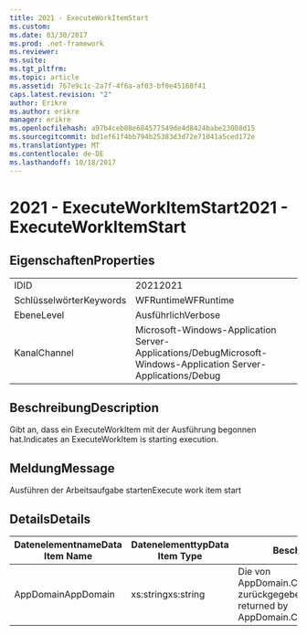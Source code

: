 ```yaml
---
title: 2021 - ExecuteWorkItemStart
ms.custom: 
ms.date: 03/30/2017
ms.prod: .net-framework
ms.reviewer: 
ms.suite: 
ms.tgt_pltfrm: 
ms.topic: article
ms.assetid: 767e9c1c-2a7f-4f6a-af03-bf0e45168f41
caps.latest.revision: "2"
author: Erikre
ms.author: erikre
manager: erikre
ms.openlocfilehash: a97b4ceb08e684577549de4d8424babe23008d15
ms.sourcegitcommit: bd1ef61f4bb794b25383d3d72e71041a5ced172e
ms.translationtype: MT
ms.contentlocale: de-DE
ms.lasthandoff: 10/18/2017
---
```

# <a name="2021---executeworkitemstart"></a><span data-ttu-id="a591b-102">2021 - ExecuteWorkItemStart</span><span class="sxs-lookup"><span data-stu-id="a591b-102">2021 - ExecuteWorkItemStart</span></span>
## <a name="properties"></a><span data-ttu-id="a591b-103">Eigenschaften</span><span class="sxs-lookup"><span data-stu-id="a591b-103">Properties</span></span>  
  
|||  
|-|-|  
|<span data-ttu-id="a591b-104">ID</span><span class="sxs-lookup"><span data-stu-id="a591b-104">ID</span></span>|<span data-ttu-id="a591b-105">2021</span><span class="sxs-lookup"><span data-stu-id="a591b-105">2021</span></span>|  
|<span data-ttu-id="a591b-106">Schlüsselwörter</span><span class="sxs-lookup"><span data-stu-id="a591b-106">Keywords</span></span>|<span data-ttu-id="a591b-107">WFRuntime</span><span class="sxs-lookup"><span data-stu-id="a591b-107">WFRuntime</span></span>|  
|<span data-ttu-id="a591b-108">Ebene</span><span class="sxs-lookup"><span data-stu-id="a591b-108">Level</span></span>|<span data-ttu-id="a591b-109">Ausführlich</span><span class="sxs-lookup"><span data-stu-id="a591b-109">Verbose</span></span>|  
|<span data-ttu-id="a591b-110">Kanal</span><span class="sxs-lookup"><span data-stu-id="a591b-110">Channel</span></span>|<span data-ttu-id="a591b-111">Microsoft-Windows-Application Server-Applications/Debug</span><span class="sxs-lookup"><span data-stu-id="a591b-111">Microsoft-Windows-Application Server-Applications/Debug</span></span>|  
  
## <a name="description"></a><span data-ttu-id="a591b-112">Beschreibung</span><span class="sxs-lookup"><span data-stu-id="a591b-112">Description</span></span>  
 <span data-ttu-id="a591b-113">Gibt an, dass ein ExecuteWorkItem mit der Ausführung begonnen hat.</span><span class="sxs-lookup"><span data-stu-id="a591b-113">Indicates an ExecuteWorkItem is starting execution.</span></span>  
  
## <a name="message"></a><span data-ttu-id="a591b-114">Meldung</span><span class="sxs-lookup"><span data-stu-id="a591b-114">Message</span></span>  
 <span data-ttu-id="a591b-115">Ausführen der Arbeitsaufgabe starten</span><span class="sxs-lookup"><span data-stu-id="a591b-115">Execute work item start</span></span>  
  
## <a name="details"></a><span data-ttu-id="a591b-116">Details</span><span class="sxs-lookup"><span data-stu-id="a591b-116">Details</span></span>  
  
|<span data-ttu-id="a591b-117">Datenelementname</span><span class="sxs-lookup"><span data-stu-id="a591b-117">Data Item Name</span></span>|<span data-ttu-id="a591b-118">Datenelementtyp</span><span class="sxs-lookup"><span data-stu-id="a591b-118">Data Item Type</span></span>|<span data-ttu-id="a591b-119">Beschreibung</span><span class="sxs-lookup"><span data-stu-id="a591b-119">Description</span></span>|  
|--------------------|--------------------|-----------------|  
|<span data-ttu-id="a591b-120">AppDomain</span><span class="sxs-lookup"><span data-stu-id="a591b-120">AppDomain</span></span>|<span data-ttu-id="a591b-121">xs:string</span><span class="sxs-lookup"><span data-stu-id="a591b-121">xs:string</span></span>|<span data-ttu-id="a591b-122">Die von AppDomain.CurrentDomain.FriendlyName zurückgegebene Zeichenfolge.</span><span class="sxs-lookup"><span data-stu-id="a591b-122">The string returned by AppDomain.CurrentDomain.FriendlyName.</span></span>|
